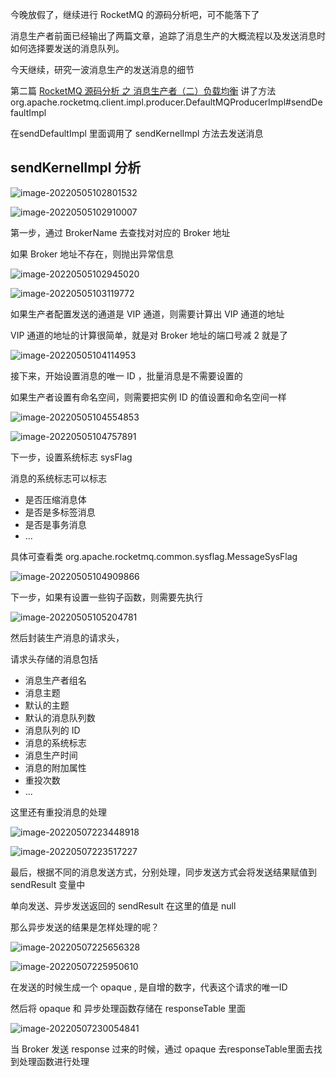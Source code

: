 今晚放假了，继续进行 RocketMQ 的源码分析吧，可不能落下了

消息生产者前面已经输出了两篇文章，追踪了消息生产的大概流程以及发送消息时如何选择要发送的消息队列。

今天继续，研究一波消息生产的发送消息的细节



第二篇 [RocketMQ 源码分析 之 消息生产者（二）负载均衡](https://juejin.cn/post/7093479659035164703) 讲了方法 org.apache.rocketmq.client.impl.producer.DefaultMQProducerImpl#sendDefaultImpl

在sendDefaultImpl 里面调用了 sendKernelImpl 方法去发送消息



## sendKernelImpl 分析

![image-20220505102801532](https://tva1.sinaimg.cn/large/e6c9d24egy1h1xbjnshz5j22s00kkjww.jpg)

![image-20220505102910007](https://tva1.sinaimg.cn/large/e6c9d24egy1h1xbksdm6oj22o20b0tad.jpg)

第一步，通过 BrokerName 去查找对对应的 Broker 地址

如果 Broker 地址不存在，则抛出异常信息



![image-20220505102945020](https://tva1.sinaimg.cn/large/e6c9d24egy1h1xble137oj22pm06ujsv.jpg)

![image-20220505103119772](https://tva1.sinaimg.cn/large/e6c9d24ely1h1xbn1otb4j22r00jgdj8.jpg)

如果生产者配置发送的通道是 VIP 通道，则需要计算出 VIP 通道的地址

VIP 通道的地址的计算很简单，就是对 Broker 地址的端口号减 2 就是了



![image-20220505104114953](https://tva1.sinaimg.cn/large/e6c9d24egy1h1xbxcs4jgj22p20ligpk.jpg)

接下来，开始设置消息的唯一 ID ，批量消息是不需要设置的

如果生产者设置有命名空间，则需要把实例 ID 的值设置和命名空间一样



![image-20220505104554853](https://tva1.sinaimg.cn/large/e6c9d24egy1h1xc2823l6j22qi0jyn0w.jpg)

![image-20220505104757891](https://tva1.sinaimg.cn/large/e6c9d24egy1h1xc4cjjl5j223z0u042q.jpg)

下一步，设置系统标志 sysFlag 

消息的系统标志可以标志 

- 是否压缩消息体
- 是否是多标签消息
- 是否是事务消息
- ...

具体可查看类 org.apache.rocketmq.common.sysflag.MessageSysFlag



![image-20220505104909866](https://tva1.sinaimg.cn/large/e6c9d24egy1h1xc5m1vy6j21ly0u0gsh.jpg)

下一步，如果有设置一些钩子函数，则需要先执行



![image-20220505105204781](https://tva1.sinaimg.cn/large/e6c9d24egy1h1xc8ne07jj21xn0u0aia.jpg)

然后封装生产消息的请求头，

请求头存储的消息包括

- 消息生产者组名
- 消息主题
- 默认的主题
- 默认的消息队列数
- 消息队列的 ID
- 消息的系统标志
- 消息生产时间
- 消息的附加属性
- 重投次数
- ...

 这里还有重投消息的处理



![image-20220507223448918](https://tva1.sinaimg.cn/large/e6c9d24egy1h207shjp8cj21l30u0gq4.jpg)

![image-20220507223517227](https://tva1.sinaimg.cn/large/e6c9d24egy1h207sxh1pvj21k10u0429.jpg)

最后，根据不同的消息发送方式，分别处理，同步发送方式会将发送结果赋值到 sendResult 变量中

单向发送、异步发送返回的 sendResult 在这里的值是 null



那么异步发送的结果是怎样处理的呢？

![image-20220507225656328](https://tva1.sinaimg.cn/large/e6c9d24egy1h208fgyrltj21cm0u0n2u.jpg)

![image-20220507225950610](https://tva1.sinaimg.cn/large/e6c9d24egy1h208ihyy7wj21cm0u0gtp.jpg)

在发送的时候生成一个 opaque , 是自增的数字，代表这个请求的唯一ID 

然后将 opaque 和 异步处理函数存储在 responseTable 里面



![image-20220507230054841](https://tva1.sinaimg.cn/large/e6c9d24egy1h208jls4anj21cm0u0453.jpg)

当 Broker 发送 response 过来的时候，通过 opaque 去responseTable里面去找到处理函数进行处理

